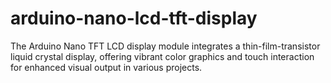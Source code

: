 # arduino-nano-lcd-tft-display
The Arduino Nano TFT LCD display module integrates a thin-film-transistor liquid crystal display, offering vibrant color graphics and touch interaction for enhanced visual output in various projects.
